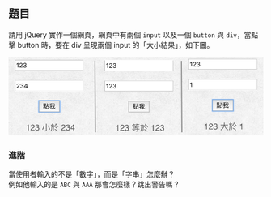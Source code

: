## 題目
請用 jQuery 實作一個網頁，網頁中有兩個 `input` 以及一個 `button` 與 `div`，當點擊 button 時，要在 div 呈現兩個 input 的「大小結果」，如下圖。

![](m4.png)

### 進階
當使用者輸入的不是「數字」，而是「字串」怎麼辦？  
例如他輸入的是 `ABC` 與 `AAA` 那會怎麼樣？跳出警告嗎？